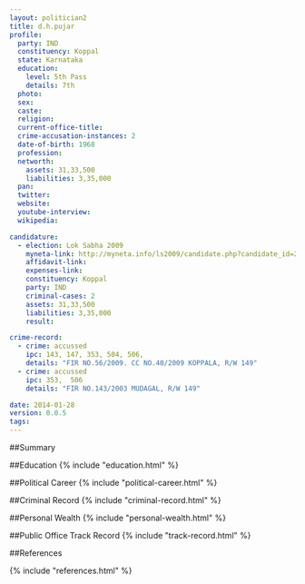 ```yaml
---
layout: politician2
title: d.h.pujar
profile: 
  party: IND
  constituency: Koppal
  state: Karnataka
  education: 
    level: 5th Pass
    details: 7th
  photo: 
  sex: 
  caste: 
  religion: 
  current-office-title: 
  crime-accusation-instances: 2
  date-of-birth: 1968
  profession: 
  networth: 
    assets: 31,33,500
    liabilities: 3,35,000
  pan: 
  twitter: 
  website: 
  youtube-interview: 
  wikipedia: 

candidature: 
  - election: Lok Sabha 2009
    myneta-link: http://myneta.info/ls2009/candidate.php?candidate_id=2465
    affidavit-link: 
    expenses-link: 
    constituency: Koppal 
    party: IND
    criminal-cases: 2
    assets: 31,33,500
    liabilities: 3,35,000
    result:  

crime-record: 
  - crime: accussed
    ipc: 143, 147, 353, 504, 506,
    details: "FIR NO.56/2009. CC NO.40/2009 KOPPALA, R/W 149" 
  - crime: accussed
    ipc: 353,  506
    details: "FIR NO.143/2003 MUDAGAL, R/W 149" 

date: 2014-01-28
version: 0.0.5
tags: 
---
```

##Summary


##Education
{% include "education.html" %}


##Political Career
{% include "political-career.html" %}


##Criminal Record
{% include "criminal-record.html" %}


##Personal Wealth
{% include "personal-wealth.html" %}


##Public Office Track Record
{% include "track-record.html" %}


##References


{% include "references.html" %}
